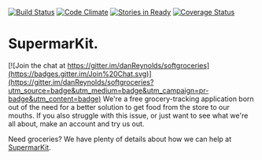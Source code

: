 [![Build Status](https://travis-ci.org/danReynolds/softgroceries.svg?branch=master)](https://travis-ci.org/danReynolds/softgroceries)
[![Code Climate](https://codeclimate.com/github/danReynolds/softgroceries/badges/gpa.svg)](https://codeclimate.com/github/danReynolds/softgroceries)
[![Stories in Ready](https://badge.waffle.io/danReynolds/SupermarKit.svg?label=ready&title=Ready)](http://waffle.io/danReynolds/SupermarKit)
[![Coverage Status](https://coveralls.io/repos/danReynolds/softgroceries/badge.svg)](https://coveralls.io/r/danReynolds/softgroceries)
# SupermarKit.

[![Join the chat at https://gitter.im/danReynolds/softgroceries](https://badges.gitter.im/Join%20Chat.svg)](https://gitter.im/danReynolds/softgroceries?utm_source=badge&utm_medium=badge&utm_campaign=pr-badge&utm_content=badge)
We're a free grocery-tracking application born out of the need for a better solution to get food from the store to our mouths. If you also struggle with this issue, or just want to see what we're all about, make an account and try us out.

Need groceries? We have plenty of details about how we can help at [SupermarKit](http://supermarkit.ca).
